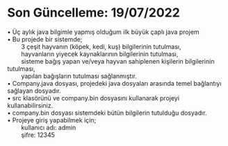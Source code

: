 # Son Güncelleme: 19/07/2022
• Üç aylık java bilgimle yapmış olduğum ilk büyük çaplı java projem <br />
• Bu projede bir sistemde; <br />
&emsp;&emsp; 3 çeşit hayvanın (köpek, kedi, kuş) bilgilerinin tutulması, <br />
&emsp;&emsp; hayvanların yiyecek kaynaklarının bilgilerinin tutulması, <br />
&emsp;&emsp; sisteme bağış yapan ve/veya hayvan sahiplenen kişilerin bilgilerinin tutulması, <br />
&emsp;&emsp; yapılan bağışların tutulması sağlanmıştır. <br />
• Company.java dosyası, projedeki java dosyaları arasında temel bağlantıyı sağlayan dosyadır. <br />
• src klasörünü ve company.bin dosyasını kullanarak projeyi kullanabilirsiniz. <br />
• company.bin dosyası sistemdeki bütün bilgilerin tutulduğu dosyadır. <br />
• Projeye giriş yapabilmek için; <br />
&emsp;&emsp; kullanıcı adı: admin <br />
&emsp;&emsp; şifre: 12345 <br />
